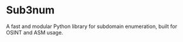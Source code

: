 # Sub3num
A fast and modular Python library for subdomain enumeration, built for OSINT and ASM usage.
